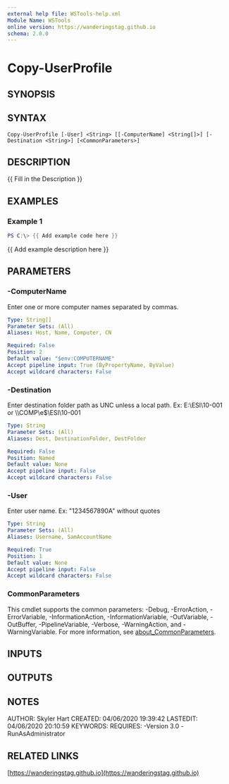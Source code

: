 ```yaml
---
external help file: WSTools-help.xml
Module Name: WSTools
online version: https://wanderingstag.github.io
schema: 2.0.0
---
```


# Copy-UserProfile

## SYNOPSIS

## SYNTAX

```
Copy-UserProfile [-User] <String> [[-ComputerName] <String[]>] [-Destination <String>] [<CommonParameters>]
```

## DESCRIPTION
{{ Fill in the Description }}

## EXAMPLES

### Example 1
```powershell
PS C:\> {{ Add example code here }}
```

{{ Add example description here }}

## PARAMETERS

### -ComputerName
Enter one or more computer names separated by commas.

```yaml
Type: String[]
Parameter Sets: (All)
Aliases: Host, Name, Computer, CN

Required: False
Position: 2
Default value: "$env:COMPUTERNAME"
Accept pipeline input: True (ByPropertyName, ByValue)
Accept wildcard characters: False
```

### -Destination
Enter destination folder path as UNC unless a local path.
Ex: E:\ESI\10-001 or \\\\COMP\e$\ESI\10-001

```yaml
Type: String
Parameter Sets: (All)
Aliases: Dest, DestinationFolder, DestFolder

Required: False
Position: Named
Default value: None
Accept pipeline input: False
Accept wildcard characters: False
```

### -User
Enter user name.
Ex: "1234567890A" without quotes

```yaml
Type: String
Parameter Sets: (All)
Aliases: Username, SamAccountName

Required: True
Position: 1
Default value: None
Accept pipeline input: False
Accept wildcard characters: False
```

### CommonParameters
This cmdlet supports the common parameters: -Debug, -ErrorAction, -ErrorVariable, -InformationAction, -InformationVariable, -OutVariable, -OutBuffer, -PipelineVariable, -Verbose, -WarningAction, and -WarningVariable. For more information, see [about_CommonParameters](http://go.microsoft.com/fwlink/?LinkID=113216).

## INPUTS

## OUTPUTS

## NOTES
AUTHOR: Skyler Hart
CREATED: 04/06/2020 19:39:42
LASTEDIT: 04/06/2020 20:10:59
KEYWORDS:
REQUIRES:
    -Version 3.0
    -RunAsAdministrator

## RELATED LINKS

[https://wanderingstag.github.io](https://wanderingstag.github.io)

